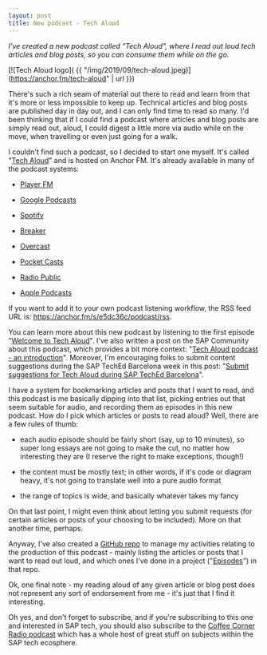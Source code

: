 ```yaml
---
layout: post
title: New podcast - Tech Aloud
---
```


_I've created a new podcast called "Tech Aloud", where I read out loud tech articles and blog posts, so you can consume them while on the go._

[![Tech Aloud logo]( {{ "/img/2019/09/tech-aloud.jpeg)](https://anchor.fm/tech-aloud" | url }})

There's such a rich seam of material out there to read and learn from that it's more or less impossible to keep up. Technical articles and blog posts are published day in day out, and I can only find time to read so many. I'd been thinking that if I could find a podcast where articles and blog posts are simply read out, aloud, I could digest a little more via audio while on the move, when travelling or even just going for a walk.

I couldn't find such a podcast, so I decided to start one myself. It's called "[Tech Aloud](https://anchor.fm/tech-aloud)" and is hosted on Anchor FM. It's already available in many of the podcast systems:

- [Player FM](https://player.fm/series/tech-aloud)

- [Google Podcasts](https://podcasts.google.com/?feed=aHR0cHM6Ly9hbmNob3IuZm0vcy9lNWRjMzZjL3BvZGNhc3QvcnNz)

- [Spotify](https://open.spotify.com/show/5l4AR3Q3HKZEpE7x9j0tdJ)

- [Breaker](https://www.breaker.audio/tech-aloud)

- [Overcast](https://overcast.fm/itunes1480329467/tech-aloud)

- [Pocket Casts](https://pca.st/kyepz7uy)

- [Radio Public](https://radiopublic.com/tech-aloud-6N3Nrw)

- [Apple Podcasts](https://podcasts.apple.com/gb/podcast/tech-aloud/id1480329467)

If you want to add it to your own podcast listening workflow, the RSS feed URL is: <https://anchor.fm/s/e5dc36c/podcast/rss>.

You can learn more about this new podcast by listening to the first episode "[Welcome to Tech Aloud](https://anchor.fm/tech-aloud/episodes/Welcome-to-Tech-Aloud-e5ddsh)". I've also written a post on the SAP Community about this podcast, which provides a bit more context: "[Tech Aloud podcast - an introduction](https://blogs.sap.com/2019/09/18/tech-aloud-podcast-an-introduction/)". Moreover, I'm encouraging folks to submit content suggestions during the SAP TechEd Barcelona week in this post: "[Submit suggestions for Tech Aloud during SAP TechEd Barcelona](https://blogs.sap.com/2019/10/04/submit-suggestions-for-tech-aloud-during-sap-teched-barcelona/)".

I have a system for bookmarking articles and posts that I want to read, and this podcast is me basically dipping into that list, picking entries out that seem suitable for audio, and recording them as episodes in this new podcast. How do I pick which articles or posts to read aloud? Well, there are a few rules of thumb:

- each audio episode should be fairly short (say, up to 10 minutes), so super long essays are not going to make the cut, no matter how interesting they are (I reserve the right to make exceptions, though!)

- the content must be mostly text; in other words, if it's code or diagram heavy, it's not going to translate well into a pure audio format

- the range of topics is wide, and basically whatever takes my fancy

On that last point, I might even think about letting you submit requests (for certain articles or posts of your choosing to be included). More on that another time, perhaps.

Anyway, I've also created a [GitHub repo](https://github.com/qmacro/tech-aloud) to manage my activities relating to the production of this podcast - mainly listing the articles or posts that I want to read out loud, and which ones I've done in a project ("[Episodes](https://github.com/qmacro/tech-aloud/projects/1)") in that repo.

Ok, one final note - my reading aloud of any given article or blog post does not represent any sort of endorsement from me - it's just that I find it interesting.

Oh yes, and don't forget to subscribe, and if you're subscribing to this one and interested in SAP tech, you should also subscribe to the [Coffee Corner Radio podcast](https://anchor.fm/sap-community-podcast) which has a whole host of great stuff on subjects within the SAP tech ecosphere.
